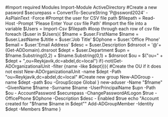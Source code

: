 #Import required Modules
Import-Module ActiveDirectory
#Create a new pasword
$securepass = ConvertTo-SecureString 'P@ssword2024' -AsPlainText -Force
#Prompt the user for CSV file path
$filepath = Read-Host -Prompt 'Please Enter Your csv file Path'
#Import the file into a variable
$Users = Import-Csv $filepath
#loop through each row of csv file
foreach ($user in $Users){
 $fname = $user.FirstName
 $lname = $user.LastName
 $Jtitle = $user.'Job Title'
 $Ophone = $user.'Office Phone'
 $email = $user.'Email Address'
 $desc = $user.Description
 $dnsroot = '@'+ (Get-ADDomain).dnsroot
 $dept = $user.Department
 $upn = $fname.Substring(0,2) + $lname.Substring(0,1) + $dnsroot
 $ou = $("ou=" + $dept + ",ou=Reykjavik,dc=abdel,dc=local")
 if(-not(Get-ADOrganizationalUnit -filter {name -like $dept})){
 #Create the OU if it does not exist
 New-ADOrganizationalUnit -name $dept -Path "ou=Reykjavik,dc=abdel,dc=local"
 #Create new group
 New-ADGroup -name $dept -path $ou -GroupScope Global
 }
 new-aduser -Name "$fname" -GivenName $fname -Surname $lname -UserPrincipalName $upn -Path $ou -
AccountPassword $securepass -ChangePasswordAtLogon $true -OfficePhone $Ophone -Description $desc -
Enabled $true
 echo "Account created for "$fname $lname in $dept""
 Add-ADGroupMember -Identity $dept -Members $fname
}
